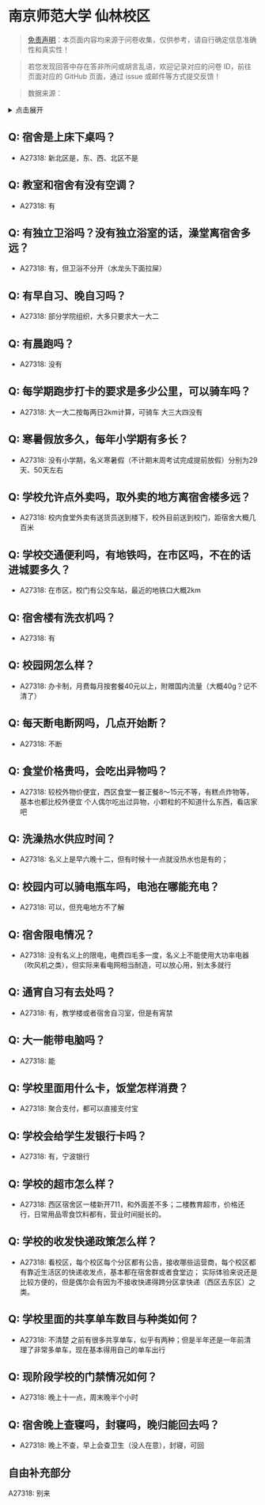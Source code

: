 # 南京师范大学 仙林校区

> [免责声明](https://colleges.chat/#_3)：本页面内容均来源于问卷收集，仅供参考，请自行确定信息准确性和真实性！

> 若您发现回答中存在答非所问或胡言乱语，欢迎记录对应的问卷 ID，前往页面对应的 GitHub 页面，通过 issue 或邮件等方式提交反馈！

> 数据来源：

<details><summary>点击展开</summary>
<ul>
<li>A27318: 匿名 (2024 年 12 月)</li>
</ul>
</details>

## Q: 宿舍是上床下桌吗？

- A27318: 新北区是，东、西、北区不是

## Q: 教室和宿舍有没有空调？

- A27318: 有

## Q: 有独立卫浴吗？没有独立浴室的话，澡堂离宿舍多远？

- A27318: 有，但卫浴不分开（水龙头下面拉屎）

## Q: 有早自习、晚自习吗？

- A27318: 部分学院组织，大多只要求大一大二

## Q: 有晨跑吗？

- A27318: 没有

## Q: 每学期跑步打卡的要求是多少公里，可以骑车吗？

- A27318: 大一大二按每两日2km计算，可骑车
大三大四没有

## Q: 寒暑假放多久，每年小学期有多长？

- A27318: 没有小学期，名义寒暑假（不计期末周考试完成提前放假）分别为29天、50天左右

## Q: 学校允许点外卖吗，取外卖的地方离宿舍楼多远？

- A27318: 校内食堂外卖有送货员送到楼下，校外目前送到校门，距宿舍大概几百米

## Q: 学校交通便利吗，有地铁吗，在市区吗，不在的话进城要多久？

- A27318: 在市区，校门有公交车站，最近的地铁口大概2km

## Q: 宿舍楼有洗衣机吗？

- A27318: 有

## Q: 校园网怎么样？

- A27318: 办卡制，月费每月按套餐40元以上，附赠国内流量（大概40g？记不清了）

## Q: 每天断电断网吗，几点开始断？

- A27318: 不断

## Q: 食堂价格贵吗，会吃出异物吗？

- A27318: 较校外物价便宜，西区食堂一餐正餐8～15元不等，有糕点炸物等，基本也都比校外便宜
个人偶尔吃出过异物，小颗粒的不知道什么东西，看店家吧

## Q: 洗澡热水供应时间？

- A27318: 名义上是早六晚十二，但有时候十一点就没热水也是有的；

## Q: 校园内可以骑电瓶车吗，电池在哪能充电？

- A27318: 可以，但充电地方不了解

## Q: 宿舍限电情况？

- A27318: 没有名义上的限电，电费四毛多一度，名义上不能使用大功率电器（吹风机之类），但实际来看电网相当耐造，可以放心用，别太多就行

## Q: 通宵自习有去处吗？

- A27318: 有，教学楼或者宿舍自习室，但是有宵禁

## Q: 大一能带电脑吗？

- A27318: 能

## Q: 学校里面用什么卡，饭堂怎样消费？

- A27318: 聚合支付，都可以直接支付宝

## Q: 学校会给学生发银行卡吗？

- A27318: 有，宁波银行

## Q: 学校的超市怎么样？

- A27318: 西区宿舍区一楼新开711，和外面差不多；二楼教育超市，价格还行，日常用品零食饮料都有，营业时间挺长的。

## Q: 学校的收发快递政策怎么样？

- A27318: 看校区，每个校区每个分区都有公告，接收哪些运营商，每个校区都有靠近生活区的快递收发点，基本都在宿舍群或者食堂边；
实际体验来说还是比较方便的，但是偶尔会有因为不接收快递得跨分区拿快递（西区去东区）之类。

## Q: 学校里面的共享单车数目与种类如何？

- A27318: 不清楚
之前有很多共享单车，似乎有两种；但是半年还是一年前清理了非常多单车，现在基本得用自己的单车出行

## Q: 现阶段学校的门禁情况如何？

- A27318: 晚上十一点，周末晚半个小时

## Q: 宿舍晚上查寝吗，封寝吗，晚归能回去吗？

- A27318: 晚上不查，早上会查卫生（没人在意），封寝，可回

## 自由补充部分

A27318: 别来